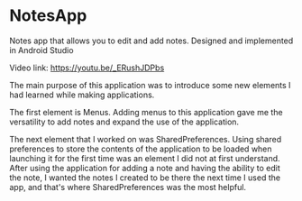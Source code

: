 # NotesApp
Notes app that allows you to edit and add notes. Designed and implemented in Android Studio

Video link: https://youtu.be/_ERushJDPbs

The main purpose of this application was to introduce some new elements I had learned while making applications. 

The first element is Menus. Adding menus to this application gave me the versatility to add notes and expand the use of the application.

The next element that I worked on was SharedPreferences. Using shared preferences to store the contents of the application to be loaded when launching it for the first time was an element I did not at first understand. After using the application for adding a note and having the ability to edit the note, I wanted the notes I created to be there the next time I used the app, and that's where SharedPreferences was the most helpful.
